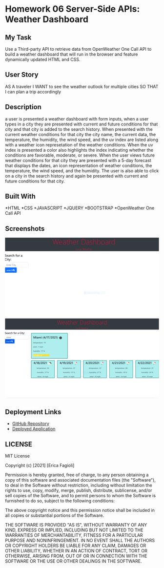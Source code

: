 # Homework 06 Server-Side APIs: Weather Dashboard

## My Task

Use a Third-party API to retrieve data from OpenWeather One Call API to build a weather dashboard that will run in the browser and feature dynamically updated HTML and CSS.


## User Story


AS A traveler
I WANT to see the weather outlook for multiple cities
SO THAT I can plan a trip accordingly


## Description 


a user is presented a weather dashboard with form inputs, when a user types in a city they are presented with current and future conditions for that city and that city is added to the search history. When presented with the current weather conditions for that city the city name, the current data, the temperature, the humidity, the wind speed, and the uv index are listed along with a weather icon represetation of the weather conditions. When the uv index is presented a color also highlights the index indicating whether the conditions are favorable, moderate, or severe. When the user views future weather conditions for that city they are presented with a 5-day forecast that displays the dates, an icon representation of weather conditions, the temperature, the wind speed, and the humidity.
The user is also able to click on a city in the search history and again be presented with current and future conditions for that city. 


## Built With

*HTML
*CSS
*JAVASCRIPT
*JQUERY
*BOOTSTRAP
*OpenWeather One Call API


## Screenshots


![screenshot](./assets/images/weather1.PNG)
![screenshot](./assets/images/weather2.PNG)


## Deployment Links

* [GitHub Repository](https://github.com/efagioli01/Weather-Dashboard)
* [Deployed Application](https://efagioli01.github.io/Weather-Dashboard/)

 ## LICENSE

 MIT License

Copyright (c) [2021] [Erica Fagioli] 

Permission is hereby granted, free of charge, to any person obtaining a copy of this software and associated documentation files (the "Software"), to deal in the Software without restriction, including without limitation the rights to use, copy, modify, merge, publish, distribute, sublicense, and/or sell copies of the Software, and to permit persons to whom the Software is furnished to do so, subject to the following conditions:

The above copyright notice and this permission notice shall be included in all copies or substantial portions of the Software.

THE SOFTWARE IS PROVIDED "AS IS", WITHOUT WARRANTY OF ANY KIND, EXPRESS OR IMPLIED, INCLUDING BUT NOT LIMITED TO THE WARRANTIES OF MERCHANTABILITY, FITNESS FOR A PARTICULAR PURPOSE AND NONINFRINGEMENT. IN NO EVENT SHALL THE AUTHORS OR COPYRIGHT HOLDERS BE LIABLE FOR ANY CLAIM, DAMAGES OR OTHER LIABILITY, WHETHER IN AN ACTION OF CONTRACT, TORT OR OTHERWISE, ARISING FROM, OUT OF OR IN CONNECTION WITH THE SOFTWARE OR THE USE OR OTHER DEALINGS IN THE SOFTWARE.
